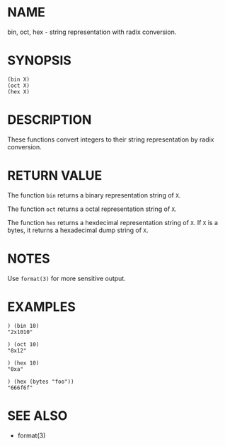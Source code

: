 # NAME
bin, oct, hex - string representation with radix conversion.

# SYNOPSIS

    (bin X)
    (oct X)
    (hex X)

# DESCRIPTION
These functions convert integers to their string representation by radix conversion.

# RETURN VALUE
The function `bin` returns a binary representation string of `X`.

The function `oct` returns a octal representation string of `X`.

The function `hex` returns a hexdecimal representation string of `X`. If `X` is a bytes, it returns a hexadecimal dump string of `X`.

# NOTES
Use `format(3)` for more sensitive output.

# EXAMPLES

    ) (bin 10)
    "2x1010"

    ) (oct 10)
    "8x12"

    ) (hex 10)
    "0xa"

    ) (hex (bytes "foo"))
    "666f6f"

# SEE ALSO
- format(3)
